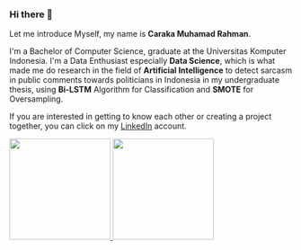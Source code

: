 ### Hi there 👋

Let me introduce Myself, my name is <strong>Caraka Muhamad Rahman</strong>.

I'm a Bachelor of Computer Science, graduate at the Universitas Komputer Indonesia.
I'm a Data Enthusiast especially **Data Science**, which is what made me do research in the field of **Artificial Intelligence** to detect sarcasm in public comments towards politicians in Indonesia in my undergraduate thesis, using **Bi-LSTM** Algorithm for Classification and **SMOTE** for Oversampling.

If you are interested in getting to know each other or creating a project together, you can click on my [LinkedIn](https://www.linkedin.com/in/caraka-muhamad-rahman-0504741b9/) account. 

<p align="left">
<a href="https://github.com/CarakaMuhamadRahman">
  <img height="180em" src="https://github-readme-stats-eight-theta.vercel.app/api?username=CarakaMuhamadRahman&show_icons=true&theme=algolia&include_all_commits=true&count_private=true"/>
  <img height="180em" src="https://github-readme-stats-eight-theta.vercel.app/api/top-langs/?username=CarakaMuhamadRahman&layout=compact&langs_count=8&theme=algolia"/>
</a>
</p>
<!--
**CarakaMuhamadRahman/CarakaMuhamadRahman** is a ✨ _special_ ✨ repository because its `README.md` (this file) appears on your GitHub profile.

Here are some ideas to get you started:

- 🔭 I’m currently working on ...
- 🌱 I’m currently learning ...
- 👯 I’m looking to collaborate on ...
- 🤔 I’m looking for help with ...
- 💬 Ask me about ...
- 📫 How to reach me: ...
- 😄 Pronouns: ...
- ⚡ Fun fact: ...
-->
